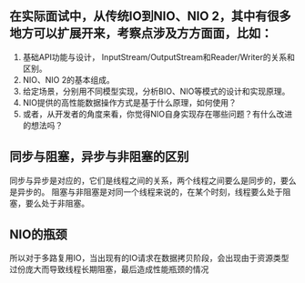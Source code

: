 ## 在实际面试中，从传统IO到NIO、NIO 2，其中有很多地方可以扩展开来，考察点涉及方方面面，比如：
1. 基础API功能与设计， InputStream/OutputStream和Reader/Writer的关系和区别。
2. NIO、NIO 2的基本组成。
3. 给定场景，分别用不同模型实现，分析BIO、NIO等模式的设计和实现原理。
4. NIO提供的高性能数据操作方式是基于什么原理，如何使用？
5. 或者，从开发者的角度来看，你觉得NIO自身实现存在哪些问题？有什么改进的想法吗？

## 同步与阻塞，异步与非阻塞的区别
同步与异步是对应的，它们是线程之间的关系，两个线程之间要么是同步的，要么是异步的。
阻塞与非阻塞是对同一个线程来说的，在某个时刻，线程要么处于阻塞，要么处于非阻塞。

## NIO的瓶颈
所以对于多路复用IO，当出现有的IO请求在数据拷贝阶段，会出现由于资源类型过份庞大而导致线程长期阻塞，最后造成性能瓶颈的情况